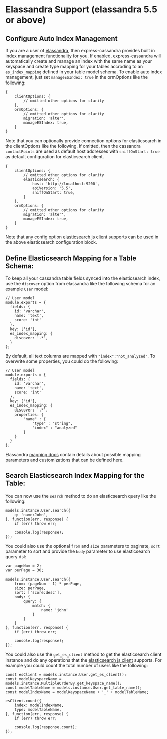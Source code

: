 # Elassandra Support (elassandra 5.5 or above)

## Configure Auto Index Management

If you are a user of [elassandra](https://github.com/strapdata/elassandra), then express-cassandra provides built in index management functionality for you. If enabled, express-cassandra will automatically create and manage an index with the same name as your keyspace and create type mapping for your tables accroding to an `es_index_mapping` defined in your table model schema. To enable auto index management, just set `manageESIndex: true` in the ormOptions like the following:

```
{
    clientOptions: {
        // omitted other options for clarity
    },
    ormOptions: {
        // omitted other options for clarity
        migration: 'alter',
        manageESIndex: true,
    }
}
```

Note that you can optionally provide connection options for elasticsearch in the clientOptions like the following. If omitted, then the cassandra `contactPoints` are used as default host addresses with `sniffOnStart: true` as default configuration for elasticsearch client.

```
{
    clientOptions: {
        // omitted other options for clarity
        elasticsearch: {
            host: 'http://localhost:9200',
            apiVersion: '5.5',
            sniffOnStart: true,
        }
    },
    ormOptions: {
        // omitted other options for clarity
        migration: 'alter',
        manageESIndex: true,
    }
}
```

Note that any config option [elasticsearch js client](https://www.elastic.co/guide/en/elasticsearch/client/javascript-api/current/configuration.html) supports can be used in the above elasticsearch configuration block.

## Define Elasticsearch Mapping for a Table Schema:

To keep all your cassandra table fields synced into the elasticsearch index, use the `discover` option from elassandra like the following schema for an example `User` model:

```
// User model
module.exports = {
  fields: {
    id: 'varchar',
    name: 'text',
    score: 'int'
  },
  key: ['id'],
  es_index_mapping: {
    discover: '.*',
  }
};
```

By default, all text columns are mapped with `"index":"not_analyzed"`. To overwrite some properties, you could do the following:

```
// User model
module.exports = {
  fields: {
    id: 'varchar',
    name: 'text',
    score: 'int'
  },
  key: ['id'],
  es_index_mapping: {
    discover: '.*',
    properties: {
        "name" : {
            "type" : "string",
            "index" : "analyzed"
        }
    }
  }
};
```

Elassandra [mapping docs](http://elassandra.readthedocs.io/en/latest/mapping.html) contain details about possible mapping parameters and customizations that can be defined here.


## Search Elasticsearch Index Mapping for the Table:

You can now use the `search` method to do an elasticsearch query like the following:

```
models.instance.User.search({
    q: 'name:John',
}, function(err, response) {
    if (err) throw err;

    console.log(response);
});
```

You could also use the optional `from` and `size` parameters to paginate, `sort` parameter to sort and provide the `body` parameter to use elasticsearch query dsl:

```
var pageNum = 2;
var perPage = 30;

models.instance.User.search({
    from: (pageNum - 1) * perPage,
    size: perPage,
    sort: ['score:desc'],
    body: {
        query: {
            match: {
                name: 'john'
            }
        }
    }
}, function(err, response) {
    if (err) throw err;

    console.log(response);
});
```

You could also use the `get_es_client` method to get the elasticsearch client instance and do any operations that the [elasticsearch js client](https://www.elastic.co/guide/en/elasticsearch/client/javascript-api/current/api-reference.html) supports. For example you could count the total number of users like the following:

```
const esClient = models.instance.User.get_es_client();
const modelKeyspaceName = models.instance.MultipleOrderBy.get_keyspace_name();
const modelTableName = models.instance.User.get_table_name();
const modelIndexName = modelKeyspaceName + '_' + modelTableName;

esClient.count({
    index: modelIndexName,
    type: modelTableName,
}, function(err, response) {
    if (err) throw err;

    console.log(response.count);
});
```
